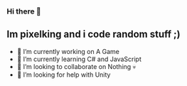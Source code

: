 ### Hi there 👋
## Im pixelking and i code random stuff ;)

- 🔭 I’m currently working on A Game
- 🌱 I’m currently learning C# and JavaScript
- 👯 I’m looking to collaborate on Nothing 💀
- 🤔 I’m looking for help with Unity

